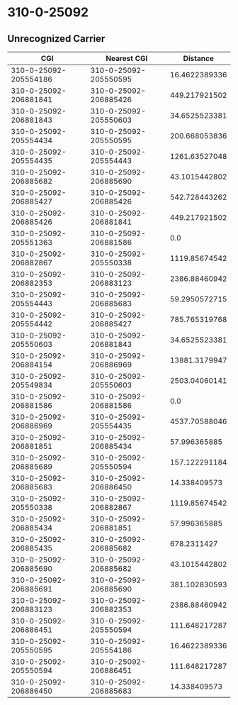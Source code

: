 # 310-0-25092
## Unrecognized Carrier


| CGI | Nearest CGI | Distance |
|-----|-------------|----------|
| 310-0-25092-205554186 | 310-0-25092-205550595 | 16.4622389336 |
| 310-0-25092-206881841 | 310-0-25092-206885426 | 449.217921502 |
| 310-0-25092-206881843 | 310-0-25092-205550603 | 34.6525523381 |
| 310-0-25092-205554434 | 310-0-25092-205550595 | 200.668053836 |
| 310-0-25092-205554435 | 310-0-25092-205554443 | 1261.63527048 |
| 310-0-25092-206885682 | 310-0-25092-206885690 | 43.1015442802 |
| 310-0-25092-206885427 | 310-0-25092-206885426 | 542.728443262 |
| 310-0-25092-206885426 | 310-0-25092-206881841 | 449.217921502 |
| 310-0-25092-205551363 | 310-0-25092-206881586 | 0.0 |
| 310-0-25092-206882867 | 310-0-25092-205550338 | 1119.85674542 |
| 310-0-25092-206882353 | 310-0-25092-206883123 | 2386.88460942 |
| 310-0-25092-205554443 | 310-0-25092-206885683 | 59.2950572715 |
| 310-0-25092-205554442 | 310-0-25092-206885427 | 785.765319768 |
| 310-0-25092-205550603 | 310-0-25092-206881843 | 34.6525523381 |
| 310-0-25092-206884154 | 310-0-25092-206886969 | 13881.3179947 |
| 310-0-25092-205549834 | 310-0-25092-205550603 | 2503.04060141 |
| 310-0-25092-206881586 | 310-0-25092-206881586 | 0.0 |
| 310-0-25092-206886969 | 310-0-25092-205554435 | 4537.70588046 |
| 310-0-25092-206881851 | 310-0-25092-206885434 | 57.996365885 |
| 310-0-25092-206885689 | 310-0-25092-205550594 | 157.122291184 |
| 310-0-25092-206885683 | 310-0-25092-206886450 | 14.338409573 |
| 310-0-25092-205550338 | 310-0-25092-206882867 | 1119.85674542 |
| 310-0-25092-206885434 | 310-0-25092-206881851 | 57.996365885 |
| 310-0-25092-206885435 | 310-0-25092-206885682 | 678.2311427 |
| 310-0-25092-206885690 | 310-0-25092-206885682 | 43.1015442802 |
| 310-0-25092-206885691 | 310-0-25092-206885690 | 381.102830593 |
| 310-0-25092-206883123 | 310-0-25092-206882353 | 2386.88460942 |
| 310-0-25092-206886451 | 310-0-25092-205550594 | 111.648217287 |
| 310-0-25092-205550595 | 310-0-25092-205554186 | 16.4622389336 |
| 310-0-25092-205550594 | 310-0-25092-206886451 | 111.648217287 |
| 310-0-25092-206886450 | 310-0-25092-206885683 | 14.338409573 |
